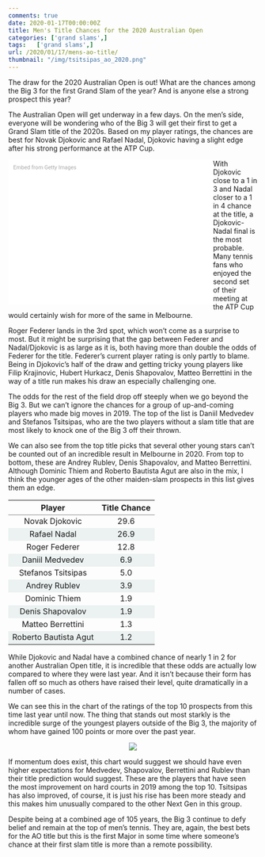 ```yaml
---
comments: true
date: 2020-01-17T00:00:00Z
title: Men's Title Chances for the 2020 Australian Open
categories: ['grand slams',]
tags:   ['grand slams',]
url: /2020/01/17/mens-ao-title/
thumbnail: "/img/tsitsipas_ao_2020.png"
---
```


The draw for the 2020 Australian Open is out! What are the chances among the Big 3 for the first Grand Slam of the year? And is anyone else a strong prospect this year?

<!--more-->


The Australian Open will get underway in a few days. On the men&rsquo;s side, everyone will be wondering who of the Big 3 will get their first to get a Grand Slam title of the 2020s. Based on my player ratings, the chances are best for Novak Djokovic and Rafael Nadal, Djokovic having a slight edge after his strong performance at the ATP Cup.

<div class="getty embed image" style="background-color:#fff;display:inline-block;font-family:Roboto,sans-serif;color:#a7a7a7;font-size:11px;width:100%;max-width:394px;float:left;padding:2%;"><div style="padding:0;margin:0;text-align:left;"><a href="http://www.gettyimages.com.au/detail/1198041814" target="_blank" style="color:#a7a7a7;text-decoration:none;font-weight:normal !important;border:none;display:inline-block;">Embed from Getty Images</a></div><div style="overflow:hidden;position:relative;height:0;padding:65.99327% 0 0 0;width:100%;"><iframe src="//embed.gettyimages.com/embed/1198041814?et=q-7zrYeUTedp2TRL0UsH-w&tld=com.au&sig=rdA9Y0BRirfURiv2Qh48PF9OkHJVZw7sF-ETjGV6Crc=&caption=true&ver=1" scrolling="no" frameborder="0" width="594" height="392" style="display:inline-block;position:absolute;top:0;left:0;width:100%;height:100%;margin:0;"></iframe></div></div>

With Djokovic close to a 1 in 3 and Nadal closer to a 1 in 4 chance at the title, a Djokovic-Nadal final is the most probable. Many tennis fans who enjoyed the second set of their meeting at the ATP Cup would certainly wish for more of the same in Melbourne.

Roger Federer lands in the 3rd spot, which won&rsquo;t come as a surprise to most. But it might be surprising that the gap between Federer and Nadal/Djokovic is as large as it is, both having more than double the odds of Federer for the title. Federer&rsquo;s current player rating is only partly to blame. Being in Djokovic&rsquo;s half of the draw and getting tricky young players like Filip Krajinovic, Hubert Hurkacz, Denis Shapovalov, Matteo Berrettini in the way of a title run makes his draw an especially challenging one.

The odds for the rest of the field drop off steeply when we go beyond the Big 3. But we can&rsquo;t ignore the chances for a group of up-and-coming players who made big moves in 2019. The top of the list is Daniil Medvedev and Stefanos Tsitsipas, who are the two players without a slam title that are most likely to knock one of the Big 3 off their thrown.

We can also see from the top title picks that several other young stars can&rsquo;t be counted out of an incredible result in Melbourne in 2020. From top to bottom, these are Andrey Rublev, Denis Shapovalov, and Matteo Berrettini. Although Dominic Thiem and Roberto Bautista Agut are also in the mix, I think the younger ages of the other maiden-slam prospects in this list gives them an edge.

<table class='gmisc_table' style='border-collapse: collapse; margin-top: 1em; margin-bottom: 1em;' >
<thead>
<tr>
<th style='border-bottom: 1px solid grey; border-top: 2px solid grey; text-align: center;'>Player</th>
<th style='border-bottom: 1px solid grey; border-top: 2px solid grey; text-align: center;'>Title Chance</th>
</tr>
</thead>
<tbody>
<tr>
<td style='text-align: center;'>Novak Djokovic</td>
<td style='text-align: center;'>29.6</td>
</tr>
<tr style='background-color: #ebf2f1;'>
<td style='background-color: #ebf2f1; text-align: center;'>Rafael Nadal</td>
<td style='background-color: #ebf2f1; text-align: center;'>26.9</td>
</tr>
<tr>
<td style='text-align: center;'>Roger Federer</td>
<td style='text-align: center;'>12.8</td>
</tr>
<tr style='background-color: #ebf2f1;'>
<td style='background-color: #ebf2f1; text-align: center;'>Daniil Medvedev</td>
<td style='background-color: #ebf2f1; text-align: center;'>6.9</td>
</tr>
<tr>
<td style='text-align: center;'>Stefanos Tsitsipas</td>
<td style='text-align: center;'>5.0</td>
</tr>
<tr style='background-color: #ebf2f1;'>
<td style='background-color: #ebf2f1; text-align: center;'>Andrey Rublev</td>
<td style='background-color: #ebf2f1; text-align: center;'>3.9</td>
</tr>
<tr>
<td style='text-align: center;'>Dominic Thiem</td>
<td style='text-align: center;'>1.9</td>
</tr>
<tr style='background-color: #ebf2f1;'>
<td style='background-color: #ebf2f1; text-align: center;'>Denis Shapovalov</td>
<td style='background-color: #ebf2f1; text-align: center;'>1.9</td>
</tr>
<tr>
<td style='text-align: center;'>Matteo Berrettini</td>
<td style='text-align: center;'>1.3</td>
</tr>
<tr style='background-color: #ebf2f1;'>
<td style='background-color: #ebf2f1; border-bottom: 2px solid grey; text-align: center;'>Roberto Bautista Agut</td>
<td style='background-color: #ebf2f1; border-bottom: 2px solid grey; text-align: center;'>1.2</td>
</tr>
</tbody>
</table>

While Djokovic and Nadal have a combined chance of nearly 1 in 2 for another Australian Open title, it is incredible that these odds are actually low compared to where they were last year. And it isn&rsquo;t because their form has fallen off so much as others have raised their level, quite dramatically in a number of cases.

We can see this in the chart of the ratings of the top 10 prospects from this time last year until now. The thing that stands out most starkly is the incredible surge of the youngest players outside of the Big 3, the majority of whom have gained 100 points or more over the past year.

<div style="text-align:center;">
<img src="/img/ao_2020_title_elo.png">
</div>

If momentum does exist, this chart would suggest we should have even higher expectations for Medvedev, Shapovalov, Berrettini and Rublev than their title prediction would suggest. These are the players that have seen the most improvement on hard courts in 2019 among the top 10. Tsitsipas has also improved, of course, it is just his rise has been more steady and this makes him unusually compared to the other Next Gen in this group.

Despite being at a combined age of 105 years, the Big 3 continue to defy belief and remain at the top of men&rsquo;s tennis. They are, again, the best bets for the AO title but this is the first Major in some time where someone&rsquo;s chance at their first slam title is more than a remote possibility.
